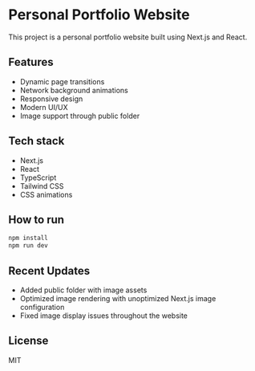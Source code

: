 
# Personal Portfolio Website

This project is a personal portfolio website built using Next.js and React.

## Features

- Dynamic page transitions
- Network background animations
- Responsive design
- Modern UI/UX
- Image support through public folder

## Tech stack

- Next.js
- React
- TypeScript
- Tailwind CSS
- CSS animations

## How to run

```bash
npm install
npm run dev
```

## Recent Updates

- Added public folder with image assets
- Optimized image rendering with unoptimized Next.js image configuration
- Fixed image display issues throughout the website

## License

MIT
